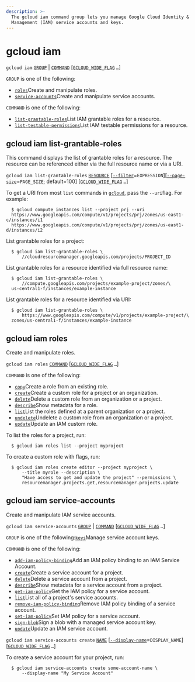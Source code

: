 ```yaml
---
description: >-
  The gcloud iam command group lets you manage Google Cloud Identity & Access
  Management (IAM) service accounts and keys.
---
```


# gcloud iam

`gcloud iam` [`GROUP`](https://cloud.google.com/sdk/gcloud/reference/iam/#GROUP) \| [`COMMAND`](https://cloud.google.com/sdk/gcloud/reference/iam/#COMMAND) \[[`GCLOUD_WIDE_FLAG`](https://cloud.google.com/sdk/gcloud/reference/iam/#GCLOUD-WIDE-FLAGS) `…`\]

`GROUP` is one of the following:

* [`roles`](https://cloud.google.com/sdk/gcloud/reference/iam/roles)Create and manipulate roles.
* [`service-accounts`](https://cloud.google.com/sdk/gcloud/reference/iam/service-accounts)Create and manipulate service accounts.

`COMMAND` is one of the following:

* [`list-grantable-roles`](https://cloud.google.com/sdk/gcloud/reference/iam/list-grantable-roles)List IAM grantable roles for a resource.
* [`list-testable-permissions`](https://cloud.google.com/sdk/gcloud/reference/iam/list-testable-permissions)List IAM testable permissions for a resource.

## gcloud iam list-grantable-roles

This command displays the list of grantable roles for a resource. The resource can be referenced either via the full resource name or via a URI.

`gcloud iam list-grantable-roles` [`RESOURCE`](https://cloud.google.com/sdk/gcloud/reference/iam/list-grantable-roles#RESOURCE) \[[`--filter`](https://cloud.google.com/sdk/gcloud/reference/iam/list-grantable-roles#--filter)=`EXPRESSION`\]\[[`--page-size`](https://cloud.google.com/sdk/gcloud/reference/iam/list-grantable-roles#--page-size)=`PAGE_SIZE`; default=100\] \[[`GCLOUD_WIDE_FLAG`](https://cloud.google.com/sdk/gcloud/reference/iam/list-grantable-roles#GCLOUD-WIDE-FLAGS) `…`\]

To get a URI from most `list` commands in [`gcloud`](https://cloud.google.com/sdk/gcloud/reference), pass the `--uri`flag. For example:

```text
  $ gcloud compute instances list --project prj --uri
  https://www.googleapis.com/compute/v1/projects/prj/zones/us-east1-c/instances/i1
  https://www.googleapis.com/compute/v1/projects/prj/zones/us-east1-d/instances/i2
```

List grantable roles for a project:

```text
  $ gcloud iam list-grantable-roles \
      //cloudresourcemanager.googleapis.com/projects/PROJECT_ID
```

List grantable roles for a resource identified via full resource name:

```text
  $ gcloud iam list-grantable-roles \
      //compute.googleapis.com/projects/example-project/zones/\
  us-central1-f/instances/example-instance
```

List grantable roles for a resource identified via URI:

```text
  $ gcloud iam list-grantable-roles \
      https://www.googleapis.com/compute/v1/projects/example-project/\
  zones/us-central1-f/instances/example-instance
```

## gcloud iam roles

Create and manipulate roles.

`gcloud iam roles` [`COMMAND`](https://cloud.google.com/sdk/gcloud/reference/iam/roles/#COMMAND) \[[`GCLOUD_WIDE_FLAG`](https://cloud.google.com/sdk/gcloud/reference/iam/roles/#GCLOUD-WIDE-FLAGS) `…`\]

`COMMAND` is one of the following:

* [`copy`](https://cloud.google.com/sdk/gcloud/reference/iam/roles/copy)Create a role from an existing role.
* [`create`](https://cloud.google.com/sdk/gcloud/reference/iam/roles/create)Create a custom role for a project or an organization.
* [`delete`](https://cloud.google.com/sdk/gcloud/reference/iam/roles/delete)Delete a custom role from an organization or a project.
* [`describe`](https://cloud.google.com/sdk/gcloud/reference/iam/roles/describe)Show metadata for a role.
* [`list`](https://cloud.google.com/sdk/gcloud/reference/iam/roles/list)List the roles defined at a parent organization or a project.
* [`undelete`](https://cloud.google.com/sdk/gcloud/reference/iam/roles/undelete)Undelete a custom role from an organization or a project.
* [`update`](https://cloud.google.com/sdk/gcloud/reference/iam/roles/update)Update an IAM custom role.

To list the roles for a project, run:

```text
  $ gcloud iam roles list --project myproject
```

To create a custom role with flags, run:

```text
  $ gcloud iam roles create editor --project myproject \
      --title myrole --description \
      "Have access to get and update the project" --permissions \
      resourcemanager.projects.get,resourcemanager.projects.update
```

## gcloud iam service-accounts

Create and manipulate IAM service accounts.

`gcloud iam service-accounts` [`GROUP`](https://cloud.google.com/sdk/gcloud/reference/iam/service-accounts/#GROUP) \| [`COMMAND`](https://cloud.google.com/sdk/gcloud/reference/iam/service-accounts/#COMMAND) \[[`GCLOUD_WIDE_FLAG`](https://cloud.google.com/sdk/gcloud/reference/iam/service-accounts/#GCLOUD-WIDE-FLAGS) `…`\]

`GROUP` is one of the following:[`keys`](https://cloud.google.com/sdk/gcloud/reference/iam/service-accounts/keys)Manage service account keys.

`COMMAND` is one of the following:

* [`add-iam-policy-binding`](https://cloud.google.com/sdk/gcloud/reference/iam/service-accounts/add-iam-policy-binding)Add an IAM policy binding to an IAM Service Account.
* [`create`](https://cloud.google.com/sdk/gcloud/reference/iam/service-accounts/create)Create a service account for a project.
* [`delete`](https://cloud.google.com/sdk/gcloud/reference/iam/service-accounts/delete)Delete a service account from a project.
* [`describe`](https://cloud.google.com/sdk/gcloud/reference/iam/service-accounts/describe)Show metadata for a service account from a project.
* [`get-iam-policy`](https://cloud.google.com/sdk/gcloud/reference/iam/service-accounts/get-iam-policy)Get the IAM policy for a service account.
* [`list`](https://cloud.google.com/sdk/gcloud/reference/iam/service-accounts/list)List all of a project's service accounts.
* [`remove-iam-policy-binding`](https://cloud.google.com/sdk/gcloud/reference/iam/service-accounts/remove-iam-policy-binding)Remove IAM policy binding of a service account.
* [`set-iam-policy`](https://cloud.google.com/sdk/gcloud/reference/iam/service-accounts/set-iam-policy)Set IAM policy for a service account.
* [`sign-blob`](https://cloud.google.com/sdk/gcloud/reference/iam/service-accounts/sign-blob)Sign a blob with a managed service account key.
* [`update`](https://cloud.google.com/sdk/gcloud/reference/iam/service-accounts/update)Update an IAM service account.

`gcloud iam service-accounts create` [`NAME`](https://cloud.google.com/sdk/gcloud/reference/iam/service-accounts/create#NAME) \[[`--display-name`](https://cloud.google.com/sdk/gcloud/reference/iam/service-accounts/create#--display-name)=`DISPLAY_NAME`\] \[[`GCLOUD_WIDE_FLAG`](https://cloud.google.com/sdk/gcloud/reference/iam/service-accounts/create#GCLOUD-WIDE-FLAGS) `…`\]

To create a service account for your project, run:

```text
  $ gcloud iam service-accounts create some-account-name \
      --display-name "My Service Account"
```




